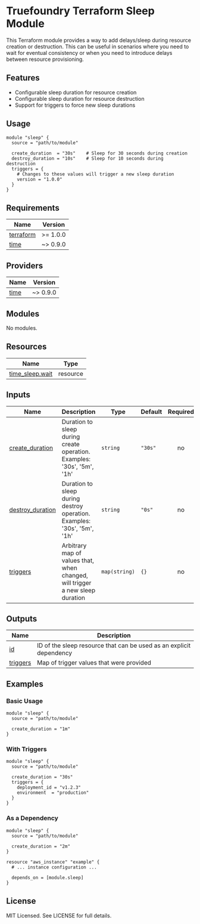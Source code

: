 # Truefoundry Terraform Sleep Module

This Terraform module provides a way to add delays/sleep during resource creation or destruction. This can be useful in scenarios where you need to wait for eventual consistency or when you need to introduce delays between resource provisioning.

## Features

- Configurable sleep duration for resource creation
- Configurable sleep duration for resource destruction
- Support for triggers to force new sleep durations

## Usage

```hcl
module "sleep" {
  source = "path/to/module"

  create_duration  = "30s"    # Sleep for 30 seconds during creation
  destroy_duration = "10s"    # Sleep for 10 seconds during destruction
  triggers = {
    # Changes to these values will trigger a new sleep duration
    version = "1.0.0"
  }
}
```
<!-- BEGIN_TF_DOCS -->
## Requirements

| Name | Version |
|------|---------|
| <a name="requirement_terraform"></a> [terraform](#requirement\_terraform) | >= 1.0.0 |
| <a name="requirement_time"></a> [time](#requirement\_time) | ~> 0.9.0 |

## Providers

| Name | Version |
|------|---------|
| <a name="provider_time"></a> [time](#provider\_time) | ~> 0.9.0 |

## Modules

No modules.

## Resources

| Name | Type |
|------|------|
| [time_sleep.wait](https://registry.terraform.io/providers/hashicorp/time/latest/docs/resources/sleep) | resource |

## Inputs

| Name | Description | Type | Default | Required |
|------|-------------|------|---------|:--------:|
| <a name="input_create_duration"></a> [create\_duration](#input\_create\_duration) | Duration to sleep during create operation. Examples: '30s', '5m', '1h' | `string` | `"30s"` | no |
| <a name="input_destroy_duration"></a> [destroy\_duration](#input\_destroy\_duration) | Duration to sleep during destroy operation. Examples: '30s', '5m', '1h' | `string` | `"0s"` | no |
| <a name="input_triggers"></a> [triggers](#input\_triggers) | Arbitrary map of values that, when changed, will trigger a new sleep duration | `map(string)` | `{}` | no |

## Outputs

| Name | Description |
|------|-------------|
| <a name="output_id"></a> [id](#output\_id) | ID of the sleep resource that can be used as an explicit dependency |
| <a name="output_triggers"></a> [triggers](#output\_triggers) | Map of trigger values that were provided |
<!-- END_TF_DOCS -->

## Examples

### Basic Usage

```hcl
module "sleep" {
  source = "path/to/module"
  
  create_duration = "1m"
}
```

### With Triggers

```hcl
module "sleep" {
  source = "path/to/module"
  
  create_duration = "30s"
  triggers = {
    deployment_id = "v1.2.3"
    environment  = "production"
  }
}
```

### As a Dependency

```hcl
module "sleep" {
  source = "path/to/module"
  
  create_duration = "2m"
}

resource "aws_instance" "example" {
  # ... instance configuration ...
  
  depends_on = [module.sleep]
}
```

## License

MIT Licensed. See LICENSE for full details.
